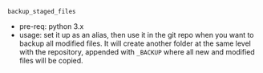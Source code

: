 `backup_staged_files`
- pre-req: python 3.x
- usage: set it up as an alias, then use it in the git repo when you want to backup all modified files. It will create another folder at the same level with the repository, appended with `_BACKUP` where all new and modified files will be copied.

